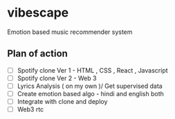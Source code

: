 # vibescape
Emotion based music recommender system

## Plan of action 
- [ ] Spotify clone Ver 1 - HTML , CSS , React , Javascript
- [ ] Spotify clone Ver 2 - Web 3
- [ ] Lyrics Analysis ( on my own )/ Get supervised data 
- [ ] Create emotion based algo - hindi and english both
- [ ] Integrate with clone and deploy
- [ ] Web3 rtc

